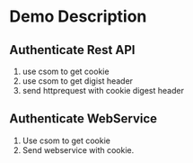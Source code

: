 # Demo Description #
## Authenticate Rest API ##
1. use csom to get cookie
2. use csom to get digist header
3. send httprequest with cookie digest header

## Authenticate WebService ##
1. Use csom to get cookie
2. Send webservice with cookie.







